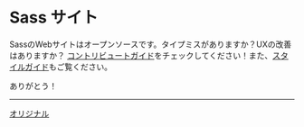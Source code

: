 # Sass サイト

SassのWebサイトはオープンソースです。タイプミスがありますか？UXの改善はありますか？
[コントリビュートガイド][contrib]をチェックしてください！また、[スタイルガイド][sg]もご覧ください。

ありがとう！

[contrib]: https://github.com/sass/sass-site/blob/master/CONTRIBUTING.md
[sg]:      http://sass-lang.com/styleguide

---
[オリジナル](https://github.com/sass/sass-site/blob/master/README.md)
